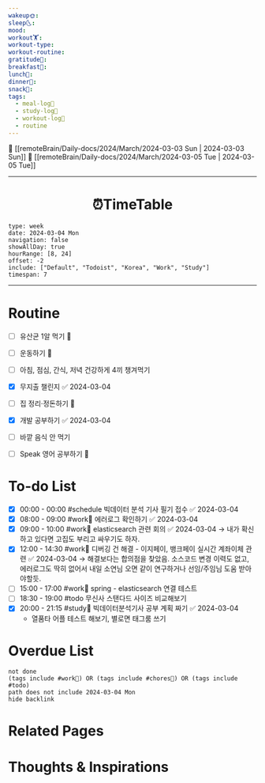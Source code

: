 ```yaml
---
wakeup🌞: 
sleep🌜: 
mood: 
workout🏋️: 
workout-type: 
workout-routine: 
gratitude🙏: 
breakfast🍳: 
lunch🍚: 
dinner🥗: 
snack🍬: 
tags:
  - meal-log📝
  - study-log📓
  - workout-log💪
  - routine
---
```


🔺 [[remoteBrain/Daily-docs/2024/March/2024-03-03 Sun | 2024-03-03 Sun]]
🔻 [[remoteBrain/Daily-docs/2024/March/2024-03-05 Tue | 2024-03-05 Tue]]
___
<h1> <center>⏰TimeTable </center> </h1>

```gEvent
type: week
date: 2024-03-04 Mon
navigation: false
showAllDay: true
hourRange: [8, 24]
offset: -2
include: ["Default", "Todoist", "Korea", "Work", "Study"]
timespan: 7
```

--- 


# Routine 

- [ ] 유산균 1알 먹기 🔼 
- [ ] 운동하기 🔼
- [ ] 아침, 점심, 간식, 저녁 건강하게 4끼 챙겨먹기
- [x] 무지출 챌린지 ✅ 2024-03-04
- [ ] 집 정리·정돈하기 🔼
- [x] 개발 공부하기 ✅ 2024-03-04
- [ ] 바깥 음식 안 먹기 
- [ ] Speak 영어 공부하기 🔼 


# To-do List

- [x] 00:00 - 00:00 #schedule 빅데이터 분석 기사 필기 접수 ✅ 2024-03-04
- [x] 08:00 - 09:00 #work💼 에러로그 확인하기 ✅ 2024-03-04
- [x] 09:00 - 10:00 #work💼 elasticsearch 관련 회의 ✅ 2024-03-04 
      → 내가 확신하고 있다면 고집도 부리고 싸우기도 하자. 
- [x] 12:00 - 14:30 #work💼 디버깅 건 해결 - 이지페이, 뱅크페이 실시간 계좌이체 관련 ✅ 2024-03-04 
      → 해결보다는 합의점을 찾았음. 소스코드 변경 이력도 없고, 에러로그도 딱히 없어서 내일 소연님 오면 같이 연구하거나 선임/주임님 도움 받아야할듯.
- [ ] 15:00 - 17:00 #work💼 spring - elasticsearch 연결 테스트
- [ ] 18:30 - 19:00 #todo 무신사 스탠다드 사이즈 비교해보기
- [x] 20:00 - 21:15 #study📓 빅데이터분석기사 공부 계획 짜기 ✅ 2024-03-04
	- 열품타 어플 테스트 해보기, 별로면 태그룸 쓰기 



# Overdue List
```tasks
not done
(tags include #work💼) OR (tags include #chores🧺) OR (tags include #todo)
path does not include 2024-03-04 Mon
hide backlink
```

# Related Pages



# Thoughts & Inspirations

